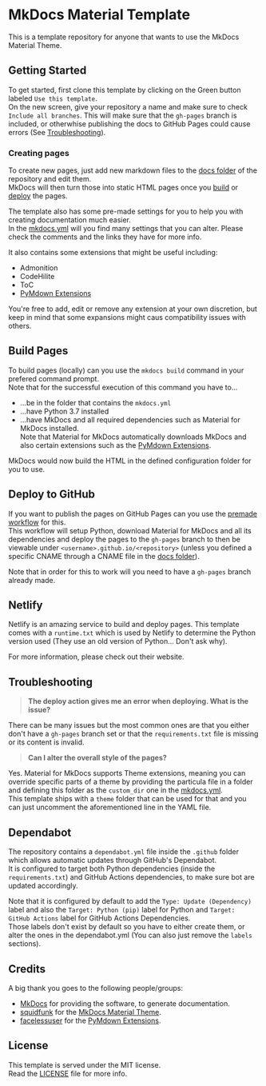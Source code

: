[MkDocs]: https://www.mkdocs.org/

[squidfunk]: https://github.com/squidfunk
[MkDocs Material Theme]: https://github.com/squidfunk/mkdocs-material

[facelessuser]: https://github.com/facelessuser
[PyMdown Extensions]: https://github.com/facelessuser/pymdown-extensions/

[Netlify]: https://netlify.com

[mkdocs.yml]: https://github.com/Andre601/mkdocs-template/blob/master/mkdocs.yml
[docs folder]: https://github.com/Andre601/mkdocs-template/blob/master/docs
[workflow]: https://github.com/Andre601/mkdocs-template/blob/master/.github/workflows/deploy.yml

[LICENSE]: https://github.com/Andre601/mkdocs-template/blob/master/LICENSE

# MkDocs Material Template
This is a template repository for anyone that wants to use the MkDocs Material Theme.

## Getting Started
To get started, first clone this template by clicking on the Green button labeled `Use this template`.  
On the new screen, give your repository a name and make sure to check `Include all branches`. This will make sure that the `gh-pages` branch is included, or otherwhise publishing the docs to GitHub Pages could cause errors (See [Troubleshooting](#troubleshooting)).

### Creating pages
To create new pages, just add new markdown files to the [docs folder] of the repository and edit them.  
MkDocs will then turn those into static HTML pages once you [build](#build-pages) or [deploy](#deploy-to-github) the pages.

The template also has some pre-made settings for you to help you with creating documentation much easier.  
In the [mkdocs.yml] will you find many settings that you can alter. Please check the comments and the links they have for more info.

It also contains some extensions that might be useful including:

- Admonition
- CodeHilite
- ToC
- [PyMdown Extensions]

You're free to add, edit or remove any extension at your own discretion, but keep in mind that some expansions might caus compatibility issues with others.

## Build Pages
To build pages (locally) can you use the `mkdocs build` command in your prefered command prompt.  
Note that for the successful execution of this command you have to...

- ...be in the folder that contains the `mkdocs.yml`
- ...have Python 3.7 installed
- ...have MkDocs and all required dependencies such as Material for MkDocs installed.  
Note that Material for MkDocs automatically downloads MkDocs and also certain extensions such as the [PyMdown Extensions].

MkDocs would now build the HTML in the defined configuration folder for you to use.

## Deploy to GitHub
If you want to publish the pages on GitHub Pages can you use the [premade workflow][workflow] for this.  
This workflow will setup Python, download Material for MkDocs and all its dependencies and deploy the pages to the `gh-pages` branch to then be viewable under `<username>.github.io/<repository>` (unless you defined a specific CNAME through a CNAME file in the [docs folder]).

Note that in order for this to work will you need to have a `gh-pages` branch already made.

## Netlify
Netlify is an amazing service to build and deploy pages. This template comes with a `runtime.txt` which is used by Netlify to determine the Python version used (They use an old version of Python... Don't ask why).

For more information, please check out their website.

## Troubleshooting
> **The deploy action gives me an error when deploying. What is the issue?**

There can be many issues but the most common ones are that you either don't have a `gh-pages` branch set or that the `requirements.txt` file is missing or its content is invalid.

> **Can I alter the overall style of the pages?**

Yes. Material for MkDocs supports Theme extensions, meaning you can override specific parts of a theme by providing the particula file in a folder and defining this folder as the `custom_dir` one in the [mkdocs.yml].  
This template ships with a `theme` folder that can be used for that and you can just uncomment the aforementioned line in the YAML file.

## Dependabot
The repository contains a `dependabot.yml` file inside the `.github` folder which allows automatic updates through GitHub's Dependabot.  
It is configured to target both Python dependencies (inside the `requirements.txt`) and GitHub Actions dependencies, to make sure bot are updated accordingly.

Note that it is configured by default to add the `Type: Update (Dependency)` label and also the `Target: Python (pip)` label for Python and `Target: GitHub Actions` label for GitHub Actions Dependencies.  
Those labels don't exist by default so you have to either create them, or alter the ones in the dependabot.yml (You can also just remove the `labels` sections).

## Credits
A big thank you goes to the following people/groups:

- [MkDocs] for providing the software, to generate documentation.
- [squidfunk] for the [MkDocs Material Theme].
- [facelessuser] for the [PyMdown Extensions].

## License
This template is served under the MIT license.  
Read the [LICENSE] file for more info.
